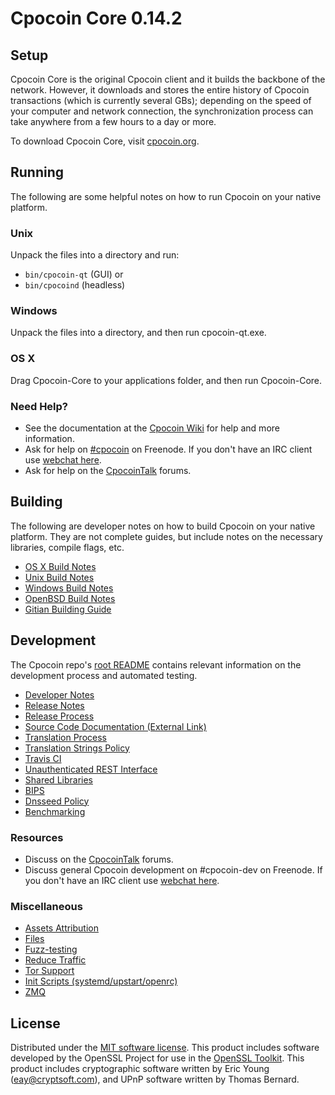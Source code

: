 Cpocoin Core 0.14.2
=====================

Setup
---------------------
Cpocoin Core is the original Cpocoin client and it builds the backbone of the network. However, it downloads and stores the entire history of Cpocoin transactions (which is currently several GBs); depending on the speed of your computer and network connection, the synchronization process can take anywhere from a few hours to a day or more.

To download Cpocoin Core, visit [cpocoin.org](https://cpocoin.org).

Running
---------------------
The following are some helpful notes on how to run Cpocoin on your native platform.

### Unix

Unpack the files into a directory and run:

- `bin/cpocoin-qt` (GUI) or
- `bin/cpocoind` (headless)

### Windows

Unpack the files into a directory, and then run cpocoin-qt.exe.

### OS X

Drag Cpocoin-Core to your applications folder, and then run Cpocoin-Core.

### Need Help?

* See the documentation at the [Cpocoin Wiki](https://cpocoin.info/)
for help and more information.
* Ask for help on [#cpocoin](http://webchat.freenode.net?channels=cpocoin) on Freenode. If you don't have an IRC client use [webchat here](http://webchat.freenode.net?channels=cpocoin).
* Ask for help on the [CpocoinTalk](https://cpocointalk.io/) forums.

Building
---------------------
The following are developer notes on how to build Cpocoin on your native platform. They are not complete guides, but include notes on the necessary libraries, compile flags, etc.

- [OS X Build Notes](build-osx.md)
- [Unix Build Notes](build-unix.md)
- [Windows Build Notes](build-windows.md)
- [OpenBSD Build Notes](build-openbsd.md)
- [Gitian Building Guide](gitian-building.md)

Development
---------------------
The Cpocoin repo's [root README](/README.md) contains relevant information on the development process and automated testing.

- [Developer Notes](developer-notes.md)
- [Release Notes](release-notes.md)
- [Release Process](release-process.md)
- [Source Code Documentation (External Link)](https://dev.visucore.com/cpocoin/doxygen/)
- [Translation Process](translation_process.md)
- [Translation Strings Policy](translation_strings_policy.md)
- [Travis CI](travis-ci.md)
- [Unauthenticated REST Interface](REST-interface.md)
- [Shared Libraries](shared-libraries.md)
- [BIPS](bips.md)
- [Dnsseed Policy](dnsseed-policy.md)
- [Benchmarking](benchmarking.md)

### Resources
* Discuss on the [CpocoinTalk](https://cpocointalk.io/) forums.
* Discuss general Cpocoin development on #cpocoin-dev on Freenode. If you don't have an IRC client use [webchat here](http://webchat.freenode.net/?channels=cpocoin-dev).

### Miscellaneous
- [Assets Attribution](assets-attribution.md)
- [Files](files.md)
- [Fuzz-testing](fuzzing.md)
- [Reduce Traffic](reduce-traffic.md)
- [Tor Support](tor.md)
- [Init Scripts (systemd/upstart/openrc)](init.md)
- [ZMQ](zmq.md)

License
---------------------
Distributed under the [MIT software license](/COPYING).
This product includes software developed by the OpenSSL Project for use in the [OpenSSL Toolkit](https://www.openssl.org/). This product includes
cryptographic software written by Eric Young ([eay@cryptsoft.com](mailto:eay@cryptsoft.com)), and UPnP software written by Thomas Bernard.
